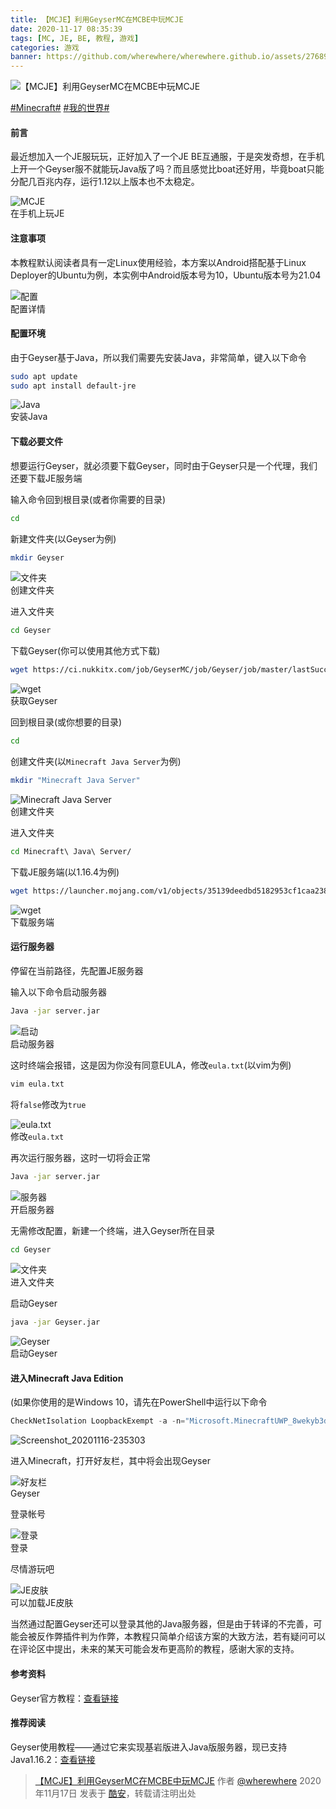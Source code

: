 ```yaml
---
title: 【MCJE】利用GeyserMC在MCBE中玩MCJE
date: 2020-11-17 08:35:39
tags: [MC, JE, BE, 教程, 游戏]
categories: 游戏
banner: https://github.com/wherewhere/wherewhere.github.io/assets/27689196/b332469e-9301-465a-91fd-fb589cb147f0
---
```

![【MCJE】利用GeyserMC在MCBE中玩MCJE](https://github.com/wherewhere/wherewhere.github.io/assets/27689196/b332469e-9301-465a-91fd-fb589cb147f0)

[#Minecraft#](https://www.coolapk.com/t/Minecraft) [#我的世界#](https://www.coolapk.com/t/我的世界)

#### 前言

最近想加入一个JE服玩玩，正好加入了一个JE BE互通服，于是突发奇想，在手机上开一个Geyser服不就能玩Java版了吗？而且感觉比boat还好用，毕竟boat只能分配几百兆内存，运行1.12以上版本也不太稳定。

<img src="https://github.com/wherewhere/wherewhere.github.io/assets/27689196/1bf88ec1-00a1-4688-9478-f301bb5ac8ea" alt="MCJE" />
<figcaption>在手机上玩JE</figcaption>

#### 注意事项

本教程默认阅读者具有一定Linux使用经验，本方案以Android搭配基于Linux Deployer的Ubuntu为例，本实例中Android版本号为10，Ubuntu版本号为21.04

<img src="https://github.com/wherewhere/wherewhere.github.io/assets/27689196/a6a318f4-2b5b-418a-8468-2ffcef4423a2" alt="配置" />
<figcaption>配置详情</figcaption>

#### 配置环境<!--more-->

由于Geyser基于Java，所以我们需要先安装Java，非常简单，键入以下命令

```sh
sudo apt update
sudo apt install default-jre
```

<img src="https://github.com/wherewhere/wherewhere.github.io/assets/27689196/86a169aa-c2a8-43f4-84e4-c8dea21406c1" alt="Java" />
<figcaption>安装Java</figcaption>

#### 下载必要文件

想要运行Geyser，就必须要下载Geyser，同时由于Geyser只是一个代理，我们还要下载JE服务端

输入命令回到根目录(或者你需要的目录)

```sh
cd
```

新建文件夹(以Geyser为例)

```sh
mkdir Geyser
```

<img src="https://github.com/wherewhere/wherewhere.github.io/assets/27689196/486f65d0-48d2-4a0b-87d2-a71d2341806d" alt="文件夹" />
<figcaption>创建文件夹</figcaption>

进入文件夹

```sh
cd Geyser
```

下载Geyser(你可以使用其他方式下载)

```sh
wget https://ci.nukkitx.com/job/GeyserMC/job/Geyser/job/master/lastSuccessfulBuild/artifact/bootstrap/standalone/target/Geyser.jar
```

<img src="https://github.com/wherewhere/wherewhere.github.io/assets/27689196/5ce3f54c-5231-4da1-a4fc-267567e6a930" alt="wget" />
<figcaption>获取Geyser</figcaption>

回到根目录(或你想要的目录)

```sh
cd
```

创建文件夹(以`Minecraft Java Server`为例)

```sh
mkdir "Minecraft Java Server"
```

<img src="https://github.com/wherewhere/wherewhere.github.io/assets/27689196/664bee3e-0371-45ba-b7ef-3997faa6c7a7" alt="Minecraft Java Server" />
<figcaption>创建文件夹</figcaption>

进入文件夹

```sh
cd Minecraft\ Java\ Server/
```

下载JE服务端(以1.16.4为例)

```sh
wget https://launcher.mojang.com/v1/objects/35139deedbd5182953cf1caa23835da59ca3d7cd/server.jar
```

<img src="https://github.com/wherewhere/wherewhere.github.io/assets/27689196/c5b6bdfd-6637-4437-a54c-d9805d837af2" alt="wget" />
<figcaption>下载服务端</figcaption>

#### 运行服务器

停留在当前路径，先配置JE服务器

输入以下命令启动服务器

```sh
Java -jar server.jar
```

<img src="https://github.com/wherewhere/wherewhere.github.io/assets/27689196/2759f591-8265-4603-9c48-d8aae6a82278" alt="启动" />
<figcaption>启动服务器</figcaption>

这时终端会报错，这是因为你没有同意EULA，修改`eula.txt`(以vim为例)

```sh
vim eula.txt
```

将`false`修改为`true`

<img src="https://github.com/wherewhere/wherewhere.github.io/assets/27689196/dd6e3897-aa47-4e95-97cf-6dfcdf1c041a" alt="eula.txt" />
<figcaption>修改<code>eula.txt</code></figcaption>

再次运行服务器，这时一切将会正常

```sh
Java -jar server.jar
```

<img src="https://github.com/wherewhere/wherewhere.github.io/assets/27689196/75ce4e2f-548e-4346-b0f6-43b3afa023c4" alt="服务器" />
<figcaption>开启服务器</figcaption>

无需修改配置，新建一个终端，进入Geyser所在目录

```sh
cd Geyser
```

<img src="https://github.com/wherewhere/wherewhere.github.io/assets/27689196/eb5c6c2b-635d-4fe4-ab90-f11fb00253ef" alt="文件夹" />
<figcaption>进入文件夹</figcaption>

启动Geyser

```sh
java -jar Geyser.jar
```

<img src="https://github.com/wherewhere/wherewhere.github.io/assets/27689196/8829e231-bd28-4493-8edf-5fdd2dc891cf" alt="Geyser" />
<figcaption>启动Geyser</figcaption>

#### 进入Minecraft Java Edition

(如果你使用的是Windows 10，请先在PowerShell中运行以下命令

```ps1
CheckNetIsolation LoopbackExempt -a -n="Microsoft.MinecraftUWP_8wekyb3d8bbwe"
```

![Screenshot_20201116-235303](https://github.com/wherewhere/wherewhere.github.io/assets/27689196/053f23f6-c831-4df2-b540-28987caf3c64)

进入Minecraft，打开好友栏，其中将会出现Geyser

<img src="https://github.com/wherewhere/wherewhere.github.io/assets/27689196/7184dbd6-fa8a-4aff-a447-66801b7bfbf4" alt="好友栏" />
<figcaption>Geyser</figcaption>

登录帐号

<img src="https://github.com/wherewhere/wherewhere.github.io/assets/27689196/f5a05c74-4c2f-44e1-baaf-b9cd566062de" alt="登录" />
<figcaption>登录</figcaption>

尽情游玩吧

<img src="https://github.com/wherewhere/wherewhere.github.io/assets/27689196/97f6bc5e-6d3b-4038-bc86-db5c145609b1" alt="JE皮肤" />
<figcaption>可以加载JE皮肤</figcaption>

当然通过配置Geyser还可以登录其他的Java服务器，但是由于转译的不完善，可能会被反作弊插件判为作弊，本教程只简单介绍该方案的大致方法，若有疑问可以在评论区中提出，未来的某天可能会发布更高阶的教程，感谢大家的支持。

#### 参考资料

Geyser官方教程：[查看链接](https://github.com/GeyserMC/Geyser/wiki/Setup)

#### 推荐阅读

Geyser使用教程——通过它来实现基岩版进入Java版服务器，现已支持Java1.16.2：[查看链接](https://www.mcbbs.net/forum.php?mod=viewthread&tid=973002&highlight=)

> [【MCJE】利用GeyserMC在MCBE中玩MCJE](https://www.coolapk.com/feed/22991565?shareKey=ODBmYTQ0ZjFjZDNjNjY0N2FlMDc) 作者 [@wherewhere](https://www.coolapk.com/u/wherewhere) 2020年11月17日 发表于 [酷安](https://www.coolapk.com "Coolapk")，转载请注明出处
